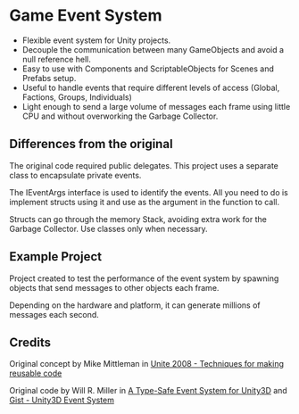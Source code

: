 # Game Event System
- Flexible event system for Unity projects.
- Decouple the communication between many GameObjects and avoid a null reference hell.
- Easy to use with Components and ScriptableObjects for Scenes and Prefabs setup.
- Useful to handle events that require different levels of access (Global, Factions, Groups, Individuals)
- Light enough to send a large volume of messages each frame using little CPU and without overworking the Garbage Collector.

## Differences from the original
The original code required public delegates. This project uses a separate class to encapsulate private events.

The IEventArgs interface is used to identify the events. All you need to do is implement structs using it and use as the argument in the function to call.

Structs can go through the memory Stack, avoiding extra work for the Garbage Collector. Use classes only when necessary.

## Example Project
Project created to test the performance of the event system by spawning objects that send messages to other objects each frame.

Depending on the hardware and platform, it can generate millions of messages each second.

## Credits
Original concept by Mike Mittleman in [Unite 2008 - Techniques for making reusable code](https://www.youtube.com/watch?v=FNyzfrujJtk)

Original code by Will R. Miller in [A Type-Safe Event System for Unity3D](http://www.willrmiller.com/?p=87) and [Gist - Unity3D Event System](https://gist.github.com/wmiller/3903205)